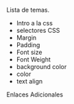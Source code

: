 Lista de temas.

- Intro a la css
- selectores CSS
- Margin
- Padding
- Font size
- Font Weight
- background color
- color
- text align

Enlaces Adicionales
